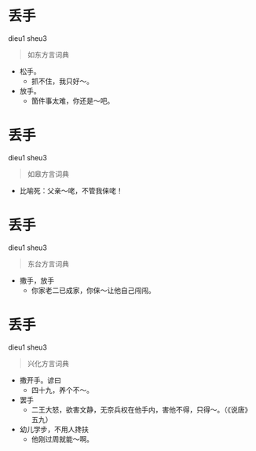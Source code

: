 # 丢手
dieu1 sheu3
> 如东方言词典
- 松手。
  - 抓不住，我只好～。
- 放手。
  - 箇件事太难，你还是～吧。

# 丢手
dieu1 sheu3
> 如皋方言词典
- 比喻死：父亲～咾，不管我俫咾！

# 丢手
dieu1 sheu3
> 东台方言词典
- 撒手，放手
  - 你家老二已成家，你俫～让他自己闯闯。

# 丢手
dieu1 sheu3
> 兴化方言词典
- 撒开手。谚曰
  - 四十九，养个不～。
- 罢手
  - 二王大怒，欲害文静，无奈兵权在他手内，害他不得，只得～。（《说唐》五九）
- 幼儿学步，不用人搀扶
  - 他刚过周就能～啊。
